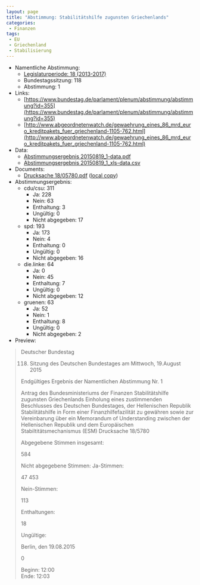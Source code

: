 ```yaml
---
layout: page
title: "Abstimmung: Stabilitätshilfe zugunsten Griechenlands"
categories:
 - Finanzen
tags:
 - EU
 - Griechenland
 - Stabilisierung
---
```


* Namentliche Abstimmung:
    * [Legislaturperiode: 18 (2013-2017)](https://de.wikipedia.org/wiki/18._Deutscher_Bundestag)
    * Bundestagssitzung: 118
    * Abstimmung: 1
* Links: 
    * [https://www.bundestag.de/parlament/plenum/abstimmung/abstimmung?id=355](https://www.bundestag.de/parlament/plenum/abstimmung/abstimmung?id=355)
    * [http://www.abgeordnetenwatch.de/gewaehrung_eines_86_mrd_euro_kreditpakets_fuer_griechenland-1105-762.html](http://www.abgeordnetenwatch.de/gewaehrung_eines_86_mrd_euro_kreditpakets_fuer_griechenland-1105-762.html)
* Data: 
    * [Abstimmungsergebnis 20150819_1-data.pdf](/res/abstimmungsliste/20150819_1-data.pdf)
    * [Abstimmungsergebnis 20150819_1_xls-data.csv](/res/abstimmungsliste/analyses/20150819_1_xls-data.csv)
* Documents: 
    * [Drucksache 18/05780.pdf](http://dip21.bundestag.de/dip21/btd/18/057/1805780.pdf) ([local copy](/res/abstimmungsdaten/018-118-01/1805780.pdf))
* Abstimmungsergebnis:
    * cdu/csu: 311
        * Ja: 228
        * Nein: 63
        * Enthaltung: 3
        * Ungültig: 0
        * Nicht abgegeben: 17
    * spd: 193
        * Ja: 173
        * Nein: 4
        * Enthaltung: 0
        * Ungültig: 0
        * Nicht abgegeben: 16
    * die.linke: 64
        * Ja: 0
        * Nein: 45
        * Enthaltung: 7
        * Ungültig: 0
        * Nicht abgegeben: 12
    * gruenen: 63
        * Ja: 52
        * Nein: 1
        * Enthaltung: 8
        * Ungültig: 0
        * Nicht abgegeben: 2
* Preview: 
> Deutscher Bundestag
> 
> 118. Sitzung des Deutschen Bundestages
> am Mittwoch, 19.August 2015
> 
> Endgültiges Ergebnis der Namentlichen Abstimmung Nr. 1
> 
> Antrag des Bundesministeriums der Finanzen
> Stabilitätshilfe zugunsten Griechenlands
> Einholung eines zustimmenden Beschlusses des Deutschen Bundestages, der Hellenischen
> Republik Stabilitätshilfe in Form einer Finanzhilfefazilität zu gewähren sowie zur
> Vereinbarung über ein Memorandum of Understanding zwischen der Hellenischen
> Republik und dem Europäischen Stabiltitätsmechanismus (ESM)
> Drucksache 18/5780
> 
> Abgegebene Stimmen insgesamt:
> 
> 584
> 
> Nicht abgegebene Stimmen:
> Ja-Stimmen:
> 
> 47
> 453
> 
> Nein-Stimmen:
> 
> 113
> 
> Enthaltungen:
> 
> 18
> 
> Ungültige:
> 
> Berlin, den 19.08.2015
> 
> 0
> 
> Beginn: 12:00  
> Ende: 12:03
